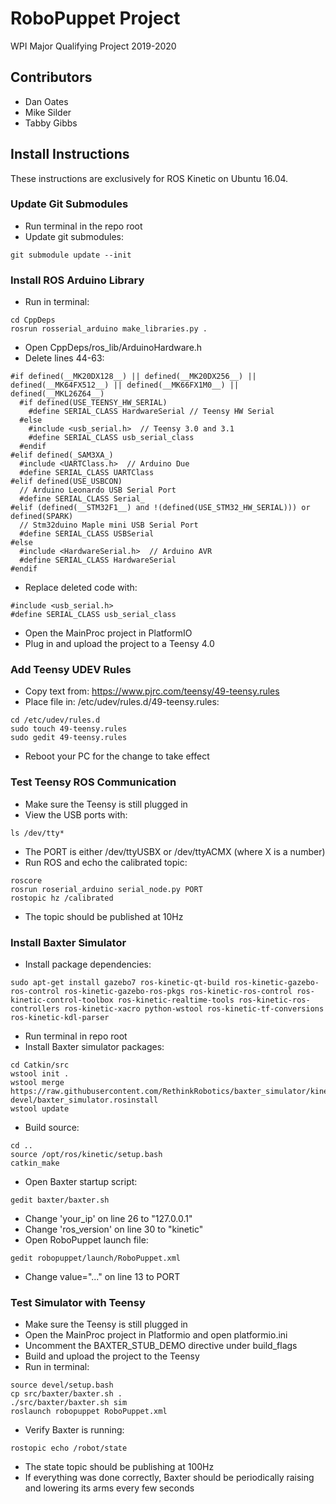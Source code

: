 # RoboPuppet Project
WPI Major Qualifying Project 2019-2020

## Contributors
- Dan Oates
- Mike Silder
- Tabby Gibbs

## Install Instructions
These instructions are exclusively for ROS Kinetic on Ubuntu 16.04.

### Update Git Submodules
- Run terminal in the repo root
- Update git submodules:
```
git submodule update --init
```

### Install ROS Arduino Library
- Run in terminal:
```
cd CppDeps
rosrun rosserial_arduino make_libraries.py .
```
- Open CppDeps/ros_lib/ArduinoHardware.h
- Delete lines 44-63:
```
#if defined(__MK20DX128__) || defined(__MK20DX256__) || defined(__MK64FX512__) || defined(__MK66FX1M0__) || defined(__MKL26Z64__)
  #if defined(USE_TEENSY_HW_SERIAL)
    #define SERIAL_CLASS HardwareSerial // Teensy HW Serial
  #else
    #include <usb_serial.h>  // Teensy 3.0 and 3.1
    #define SERIAL_CLASS usb_serial_class
  #endif
#elif defined(_SAM3XA_)
  #include <UARTClass.h>  // Arduino Due
  #define SERIAL_CLASS UARTClass
#elif defined(USE_USBCON)
  // Arduino Leonardo USB Serial Port
  #define SERIAL_CLASS Serial_
#elif (defined(__STM32F1__) and !(defined(USE_STM32_HW_SERIAL))) or defined(SPARK) 
  // Stm32duino Maple mini USB Serial Port
  #define SERIAL_CLASS USBSerial
#else 
  #include <HardwareSerial.h>  // Arduino AVR
  #define SERIAL_CLASS HardwareSerial
#endif
```
- Replace deleted code with:
```
#include <usb_serial.h>
#define SERIAL_CLASS usb_serial_class
```
- Open the MainProc project in PlatformIO
- Plug in and upload the project to a Teensy 4.0

### Add Teensy UDEV Rules
- Copy text from: https://www.pjrc.com/teensy/49-teensy.rules
- Place file in: /etc/udev/rules.d/49-teensy.rules:
```
cd /etc/udev/rules.d
sudo touch 49-teensy.rules
sudo gedit 49-teensy.rules
```
- Reboot your PC for the change to take effect

### Test Teensy ROS Communication
- Make sure the Teensy is still plugged in
- View the USB ports with:
```
ls /dev/tty*
```
- The PORT is either /dev/ttyUSBX or /dev/ttyACMX (where X is a number)
- Run ROS and echo the calibrated topic:
```
roscore
rosrun roserial_arduino serial_node.py PORT
rostopic hz /calibrated
```
- The topic should be published at 10Hz

### Install Baxter Simulator
- Install package dependencies:
```
sudo apt-get install gazebo7 ros-kinetic-qt-build ros-kinetic-gazebo-ros-control ros-kinetic-gazebo-ros-pkgs ros-kinetic-ros-control ros-kinetic-control-toolbox ros-kinetic-realtime-tools ros-kinetic-ros-controllers ros-kinetic-xacro python-wstool ros-kinetic-tf-conversions ros-kinetic-kdl-parser
```
- Run terminal in repo root
- Install Baxter simulator packages:
```
cd Catkin/src
wstool init .
wstool merge https://raw.githubusercontent.com/RethinkRobotics/baxter_simulator/kinetic-devel/baxter_simulator.rosinstall
wstool update
```
- Build source:
```
cd ..
source /opt/ros/kinetic/setup.bash
catkin_make
```
- Open Baxter startup script:
```
gedit baxter/baxter.sh
```
- Change 'your_ip' on line 26 to "127.0.0.1"
- Change 'ros_version' on line 30 to "kinetic"
- Open RoboPuppet launch file:
```
gedit robopuppet/launch/RoboPuppet.xml
```
- Change value="..." on line 13 to PORT

### Test Simulator with Teensy
- Make sure the Teensy is still plugged in
- Open the MainProc project in Platformio and open platformio.ini
- Uncomment the BAXTER_STUB_DEMO directive under build_flags
- Build and upload the project to the Teensy
- Run in terminal:
```
source devel/setup.bash
cp src/baxter/baxter.sh .
./src/baxter/baxter.sh sim
roslaunch robopuppet RoboPuppet.xml
```
- Verify Baxter is running:
```
rostopic echo /robot/state
```
- The state topic should be publishing at 100Hz
- If everything was done correctly, Baxter should be periodically raising and lowering its arms every few seconds
